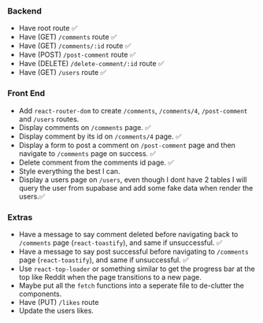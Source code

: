 ### Backend

- Have root route ✅
- Have (GET) `/comments` route ✅
- Have (GET) `/comments/:id` route ✅
- Have (POST) `/post-comment` route ✅
- Have (DELETE) `/delete-comment/:id` route ✅
- Have (GET) `/users` route ✅

### Front End

- Add `react-router-dom` to create `/comments`, `/comments/4`, `/post-comment` and `/users` routes.
- Display comments on `/comments` page. ✅
- Display comment by its id on `/comments/4` page. ✅
- Display a form to post a comment on `/post-comment` page and then navigate to `/comments` page on success. ✅
- Delete comment from the comments id page. ✅
- Style everything the best I can.
- Display a users page on `/users`, even though I dont have 2 tables I will query the user from supabase and add some fake data when render the users.✅

### Extras

- Have a message to say comment deleted before navigating back to `/comments` page (`react-toastify`), and same if unsuccessful. ✅
- Have a message to say post successful before navigating to `/comments` page (`react-toastify`), and same if unsuccessful. ✅
- Use `react-top-loader` or something similar to get the progress bar at the top like Reddit when the page transitions to a new page.
- Maybe put all the `fetch` functions into a seperate file to de-clutter the components.
- Have (PUT) `/likes` route
- Update the users likes.
